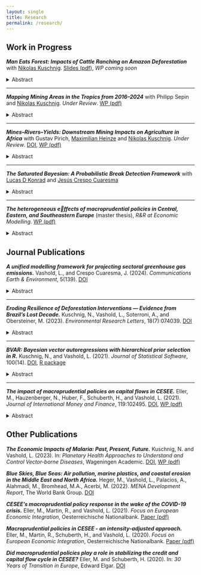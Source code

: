 ```yaml
---
layout: single
title: Research
permalink: /research/
---
```


## Work in Progress


***Man Eats Forest: Impacts of Cattle Ranching on Amazon Deforestation*** with [Nikolas Kuschnig](https://www.kuschnig.eu/). [Slides (pdf)](files/slides_cattle-deforestation-amazon_LACEA-LAMES2411.pdf), *WP coming soon*
<details>
  <summary>Abstract</summary>
  <p align="justify">Vast areas of the Brazilian Amazon are converted to pasture, threatening the global climate and the country's agricultural productivity. Yet, the deforestation impact of cattle production itself remains contested, as cattle and pasture serve as the main intermediary for land appropriation. %, and its role is overshadowed by agricultural products. In this paper, we quantify the impact of the expanding cattle herds on deforestation, exploiting information on pre-existing production patterns and international consumption changes for causal identification. We show that the expansion of cattle herds is a major and immediate driver of deforestation. This effect far exceeds deforestation for speculative land appropriation that is not related to beef production. We do find that intensification and improved land tenure could help decrease land pressure marginally, but they cannot offset the land use requirements of beef production. Our findings highlight an urgent need to evaluate the policy implications of beef production and consumption to address their deforestation impacts. </p>
</details>

---

***Mapping Mining Areas in the Tropics from 2016–2024*** with Philipp Sepin and [Nikolas Kuschnig](https://www.kuschnig.eu/). *Under Review*. [WP (pdf)](files/wp_mapping-mines-tropics_SVK.pdf)
<details>
  <summary>Abstract</summary>
  <p align="justify">Mining provides crucial materials for the global economy and the climate transition, but has potentially severe adverse environmental and social impacts. Currently, the analysis of such impacts is obstructed by the poor availability of data on mining activity — particularly in regions most affected. In this paper, we present a novel panel dataset of mining areas in the tropical belt from 2016 to 2024. We use a transformer-based segmentation model, trained on an extensive dataset of mining polygons from the literature, to automatically delineate mining areas in satellite imagery over time. The resulting dataset features improved accuracy and reduced noise from human errors, and can readily be extended to cover new locations and points in time as they become available. Our comprehensive dataset of mining areas can be used to assess local environmental, social, and economic impacts of mining activity in regions where conventional data is not available or incomplete. </p>
</details>

---

***Mines–Rivers–Yields: Downstream Mining Impacts on Agriculture in Africa*** with Gustav Pirich, [Maximilian Heinze](https://www.wu.ac.at/en/economics/people/maximilian-h) and [Nikolas Kuschnig](https://www.kuschnig.eu/). *Under Review*. [DOI](https://doi.org/10.57938/7598a00e-3d24-4691-823e-aeb76032ae44), [WP (pdf)](files/wp_mines-rivers-yields_VPHK.pdf)
<details>
  <summary>Abstract</summary>
  <p align="justify">Minerals are essential to fuel the green transition, can foster local employment and facilitate economic development. But their extraction is also linked to several negative social and environmental externalities. Our understanding of these adverse impacts is especially limited in low-income countries, undermining our ability to manage them. In this paper, we use remotely sensed data to shine a light on the impacts of mine runoffs on agricultural yields in Africa. We use a discontinuity from mine locations along river basins to identify the causal effect that is mediated by water. Both agricultural yields and vegetation health in general are reduced considerably downstream of mines. Effects are economically significant and dissipate after about 100 kilometers, suggesting sediment as a possible cause. Our findings underscore an urgent need to better address polluting industries in a development context to limit their negative externalities for agriculture.</p>
</details>

---

***The Saturated Bayesian: A Probabilistic Break Detection Framework*** with [Lucas D Konrad](https://www.wu.ac.at/en/economics/people/konrad-l) and [Jes&#250;s Crespo Cuaresma](https://www.wu.ac.at/en/economics/people/crespo-j)
<details>
  <summary>Abstract</summary>
  <p align="justify">Effectively tackling contemporary challenges posed by climate change and the continued degradation of natural habitats requires swift and decisive actions. Identifying the most effective policies (or a mix thereof) is crucial to inform policy-makers that are often constrained in their choice set. Traditional methods for policy evaluation rely on precise knowledge about the occurrence and timing of interventions. Structural break identification on the other hand has a long tradition in the field of econometrics. Recent approaches cast the search for such breaks in the form of indicator-saturated regressions, identifying step-shifts in relevant time series, but lack a proper framework of uncertainty quantification. We introduce a coherent probabilistic framework for the detection of structural breaks with unknown timing in panel data. The proposed Bayesian setup naturally incorporates the quantification of break uncertainty with little overhead. Simulation studies demonstrate that our approach is competitive to existing approaches in detecting true positives and drastically reduces false positives. We apply our method to replicate studies on the effectiveness of climate policies in the European transport sector and provide novel insights in the dynamics of deforestation in the tropics.</p>
</details>

---

***The heterogeneous effects of macroprudential policies in Central, Eastern, and Southeastern Europe*** (master thesis), *R&R at Economic Modelling*. [WP (pdf)](files/wp_macropru-heterogneity-cesee_V.pdf)
<details>
  <summary>Abstract</summary>
  <p align="justify">The effects of macroprudential policy (MPP) are of great interest to policy-makers, given their goal to maintain financial stability and safeguarding the broader macroeconomic environment. Structural characteristics of countries likely mediate these effects, but there is a lack of empirical evidence about the heterogeneous effects of MPPs. We study the dynamic responses to a tightening macroprudential shock for countries in Central, Eastern, and Southeastern Europe (CESEE), a region that experienced periods of pronounced macrofinancial boom-bust cycles and adopted MPPs comparatively early. We employ a hierarchical Bayesian panel vector autoregressive model to allow for joint analysis of multiple economies while explicitly acknowledging heterogeneities across them. We find that MPPs are effective in curbing credit growth and reduced capital inflows in CESEE. However, responses differ considerably across countries, especially for cross-border capital flows. We investigate the impact of structural characteristics and find that the exchange rate regime, the level of financial development, and the external openness of countries play key roles in shaping the effects of MPPs.</p>
</details>


## Journal Publications

***A unified modelling framework for projecting sectoral greenhouse gas emissions.*** Vashold, L., and Crespo Cuaresma, J. (2024). *Communications Earth & Environment*, 5(139). [DOI](https://doi.org/10.1038/s43247-024-01288-9)
<details>
  <summary>Abstract</summary>
   <p align="justify">Effectively tackling climate change requires sound knowledge about greenhouse gas emissions and their sources. Currently, there is a lack of comprehensive, sectorally disaggregated, yet comparable projections for greenhouse gas emissions. Here, we project sectoral emissions until 2050 under a business-as-usual scenario for a global sample of countries and five main sectors, using a unified framework and Bayesian methods. We show that, without concerted policy efforts, global emissions increase strongly, and highlight a number of important differences across countries and sectors. Increases in emerging economies are driven by strong output and population growth, with emissions related to the energy sector accounting for most of the projected change. Advanced economies are expected to reduce emissions over the coming decades, although transport emissions often still show upward trends. We compare our results to emission projections published by selected national authorities as well as results from Integrated Assessment Models and highlight some important discrepancies.</p>
</details>

---

***Eroding Resilience of Deforestation Interventions — Evidence from Brazil’s Lost Decade.*** Kuschnig, N., Vashold, L., Soterroni, A., and Obersteiner, M. (2023). *Environmental Research Letters*, 18(7):074039. [DOI](https://doi.org/10.1088/1748-9326/acdfe7)
<details>
  <summary>Abstract</summary>
   <p align="justify">Brazil once set the example for curtailing deforestation with command and control policies, but, in the last decade, these interventions have gone astray. Environmental research and policy today are largely informed by the earlier successes of deforestation interventions, but not their recent failures. Here, we investigate the resilience of deforestation interventions. We discuss how the recent trend reversal in Brazil came to be, and what its implications for the design of future policies are. We use newly compiled information on environmental fines in an econometric model to show that the enforcement of environmental policy has become ineffective in recent years. Our results add empirical evidence to earlier studies documenting the erosion of the institutions responsible for forest protection, and highlight the considerable deforestation impacts of this erosion. Future efforts for sustainable forest protection should be aimed at strengthening institutions, spreading responsibilities, and redistributing the common value of forests via incentive-based systems.</p>
</details>

---

***BVAR: Bayesian vector autoregressions with hierarchical prior selection in R.*** Kuschnig, N., and Vashold, L. (2021). *Journal of Statistical Software*, 100(14). [DOI](https://doi.org/10.18637/jss.v100.i14), [R package](https://cran.r-project.org/web/packages/BVAR/index.html)
<details>
  <summary>Abstract</summary>
   <p align="justify">Vector autoregression (VAR) models are widely used for multivariate time series analysis in macroeconomics, finance, and related fields. Bayesian methods are often employed to deal with their dense parameterization, imposing structure on model coefficients via prior information. The optimal choice of the degree of informativeness implied by these priors is subject of much debate and can be approached via hierarchical modeling. This paper introduces BVAR, an R package dedicated to the estimation of Bayesian VAR models with hierarchical prior selection. It implements functionalities and options that permit addressing a wide range of research problems, while retaining an easy-to-use and transparent interface. Features include structural analysis of impulse responses, forecasts, the most commonly used conjugate priors, as well as a framework for defining custom dummy-observation priors. BVAR makes Bayesian VAR models user-friendly and provides an accessible reference implementation.</p>
</details>

---

***The impact of macroprudential policies on capital flows in CESEE.*** Eller, M., Hauzenberger, N., Huber, F., Schuberth, H., and Vashold, L. (2021). *Journal of International Money and Finance*, 119:102495. [DOI](https://doi.org/10.1016/j.jimonfin.2021.102495), [WP (pdf)](files/wp_macropru-capflows-cesee_EHHSV.pdf)
<details>
  <summary>Abstract</summary>
   <p align="justify">In line with recent policy discussions on the use of macroprudential policies (MPPs) to respond to cross-border risks arising from capital flows, this paper tries to quantify which impact MPPs had on capital flows in Central, Eastern and Southeastern Europe (CESEE). This region experienced a substantial boom-bust cycle in capital flows amid the global financial crisis and policymakers had been quite active in adopting MPPs already before that crisis. To study the dynamic responses of capital flows to a tightening in the macroprudential environment, we propose a novel regime-switching factor-augmented vector autoregressive (FAVAR) model and include an intensity-adjusted macroprudential policy index to identify MPP shocks. Our results suggest that tighter MPPs translate into negative dynamic reactions of domestic private sector credit growth and gross capital inflow volumes in a majority of the countries analyzed. Level and volatility responses of capital inflows are often correlated positively, suggesting that if MPPs were successful in reducing capital inflows, they would also contribute to lower capital flow volatility. We also provide evidence that the effects of MPP tightening are in most cases stronger in an environment characterized by low interest rates, suggesting that MPPs would be more effective if conventional monetary policy were facing constraints.</p>
</details>


## Other Publications

***The Economic Impacts of Malaria: Past, Present, Future.*** Kuschnig, N. and Vashold, L. (2023). In: *Planetary Health Approaches to Understand and Control Vector-borne Diseases*, Wageningen Academic. [DOI](https://doi.org/10.3920/9789004688650_008), [WP (pdf)](files/wp_malaria-impacts_KV.pdf)

***Blue Skies, Blue Seas: Air pollution, marine plastics, and coastal erosion in the Middle East and North Africa.*** Heger, M., Vashold, L., Palacios, A., Alahmadi, M., Bromhead, M.A., Acerbi, M. (2022). *MENA Development Report*, The World Bank Group. [DOI](http://dx.doi.org/10.1596/978-1-4648-1812-7)

***CESEE’s macroprudential policy response in the wake of the COVID-19 crisis.*** Eller, M., Martin, R., and Vashold, L. (2021). *Focus on European Economic Integration*, Oesterreichische Nationalbank. [Paper (pdf)](https://www.oenb.at/dam/jcr:a39f859c-7c91-4590-b94c-57cafddae8ef/04_feei_q1-21_cesees-macroprudential-policy-response-in-the-wake-of-the-covid-19-crisis.pdf)

***Macroprudential policies in CESEE - an intensity-adjusted approach.*** Eller, M., Martin, R., Schuberth, H., and Vashold, L. (2020). *Focus on European Economic Integration*, Oesterreichische Nationalbank. [Paper (pdf)](https://www.oenb.at/dam/jcr:35584f83-a9a2-4608-818e-21953e8ff583/04_PB_feei_Q220_screen_Macroprudential%20policies%20in%20CESEE_korr.pdf)

***Did macroprudential policies play a role in stabilizing the credit and capital flow cycle in CESEE?*** Eller, M. and Schuberth, H. (2020). In: *30 Years of Transition in Europe*, Edward Elgar. [DOI](https://doi.org/10.4337/9781839109508.00022)

